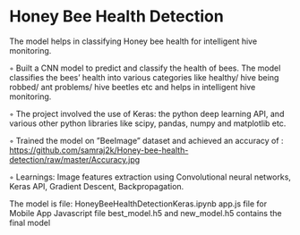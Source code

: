 # Honey Bee Health Detection
The model helps in classifying Honey bee health for intelligent hive monitoring.

◦ Built a CNN model to predict and classify the health of bees. The model classifies the bees’ health into
various categories like healthy/ hive being robbed/ ant problems/ hive beetles etc and helps in intelligent
hive monitoring.

◦ The project involved the use of Keras: the python deep learning API, and various other python libraries
like scipy, pandas, numpy and matplotlib etc.

◦ Trained the model on ”BeeImage” dataset and achieved an accuracy of :
https://github.com/samraj2k/Honey-bee-health-detection/raw/master/Accuracy.jpg

◦ Learnings: Image features extraction using Convolutional neural networks, Keras API, Gradient
Descent, Backpropagation.

The model is file: HoneyBeeHealthDetectionKeras.ipynb
app.js file for Mobile App Javascript file
best_model.h5 and new_model.h5 contains the final model

